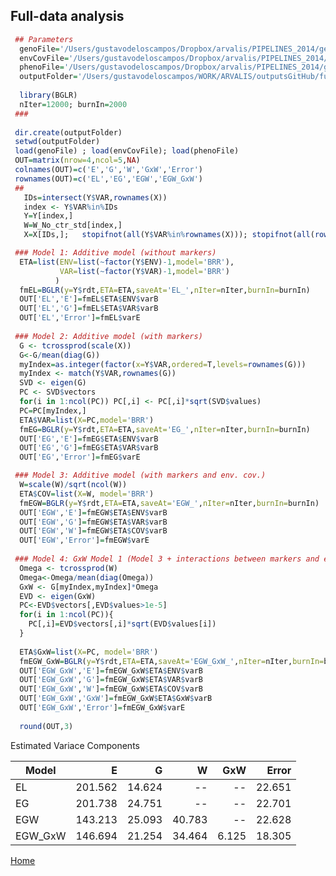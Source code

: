## Full-data  analysis

```R
 ## Parameters
  genoFile='/Users/gustavodeloscampos/Dropbox/arvalis/PIPELINES_2014/getData/output/X_2012_2014.rda'
  envCovFile='/Users/gustavodeloscampos/Dropbox/arvalis/PIPELINES_2014/getData/output/W_No_ctr_std.rda' 
  phenoFile='/Users/gustavodeloscampos/Dropbox/arvalis/PIPELINES_2014/getData/output/Y.rda' 
  outputFolder='/Users/gustavodeloscampos/WORK/ARVALIS/outputsGitHub/full_data_models/'
 
  library(BGLR)
  nIter=12000; burnIn=2000
 ###
 
 dir.create(outputFolder) 
 setwd(outputFolder)
 load(genoFile) ; load(envCovFile); load(phenoFile)
 OUT=matrix(nrow=4,ncol=5,NA)
 colnames(OUT)=c('E','G','W','GxW','Error')
 rownames(OUT)=c('EL','EG','EGW','EGW_GxW')
 ##
   IDs=intersect(Y$VAR,rownames(X))
   index <- Y$VAR%in%IDs
   Y=Y[index,]
   W=W_No_ctr_std[index,]
   X=X[IDs,];   stopifnot(all(Y$VAR%in%rownames(X))); stopifnot(all(rownames(X)%in%Y$VAR)) 

 ### Model 1: Additive model (without markers)
  ETA=list(ENV=list(~factor(Y$ENV)-1,model='BRR'),
           VAR=list(~factor(Y$VAR)-1,model='BRR')
          )
  fmEL=BGLR(y=Y$rdt,ETA=ETA,saveAt='EL_',nIter=nIter,burnIn=burnIn)
  OUT['EL','E']=fmEL$ETA$ENV$varB
  OUT['EL','G']=fmEL$ETA$VAR$varB
  OUT['EL','Error']=fmEL$varE
 
 ### Model 2: Additive model (with markers)
  G <- tcrossprod(scale(X))
  G<-G/mean(diag(G))
  myIndex=as.integer(factor(x=Y$VAR,ordered=T,levels=rownames(G)))
  myIndex <- match(Y$VAR,rownames(G))
  SVD <- eigen(G)
  PC <- SVD$vectors
  for(i in 1:ncol(PC)) PC[,i] <- PC[,i]*sqrt(SVD$values)
  PC=PC[myIndex,]
  ETA$VAR=list(X=PC,model='BRR')
  fmEG=BGLR(y=Y$rdt,ETA=ETA,saveAt='EG_',nIter=nIter,burnIn=burnIn)
  OUT['EG','E']=fmEG$ETA$ENV$varB
  OUT['EG','G']=fmEG$ETA$VAR$varB
  OUT['EG','Error']=fmEG$varE

 ### Model 3: Additive model (with markers and env. cov.)
  W=scale(W)/sqrt(ncol(W))
  ETA$COV=list(X=W, model='BRR')
  fmEGW=BGLR(y=Y$rdt,ETA=ETA,saveAt='EGW_',nIter=nIter,burnIn=burnIn)
  OUT['EGW','E']=fmEGW$ETA$ENV$varB
  OUT['EGW','G']=fmEGW$ETA$VAR$varB
  OUT['EGW','W']=fmEGW$ETA$COV$varB
  OUT['EGW','Error']=fmEGW$varE
  
 ### Model 4: GxW Model 1 (Model 3 + interactions between markers and env. covariates)
  Omega <- tcrossprod(W)
  Omega<-Omega/mean(diag(Omega))
  GxW <- G[myIndex,myIndex]*Omega
  EVD <- eigen(GxW)
  PC<-EVD$vectors[,EVD$values>1e-5]
  for(i in 1:ncol(PC)){
    PC[,i]=EVD$vectors[,i]*sqrt(EVD$values[i])
  }
  
  ETA$GxW=list(X=PC, model='BRR')
  fmEGW_GxW=BGLR(y=Y$rdt,ETA=ETA,saveAt='EGW_GxW_',nIter=nIter,burnIn=burnIn)
  OUT['EGW_GxW','E']=fmEGW_GxW$ETA$ENV$varB
  OUT['EGW_GxW','G']=fmEGW_GxW$ETA$VAR$varB
  OUT['EGW_GxW','W']=fmEGW_GxW$ETA$COV$varB
  OUT['EGW_GxW','GxW']=fmEGW_GxW$ETA$GxW$varB
  OUT['EGW_GxW','Error']=fmEGW_GxW$varE
  
  round(OUT,3)

```
 
Estimated Variace Components


| Model     | E    |  G     | W    | GxW   | Error |
| --------- |-----:| -----:| -----:| -----:| -----:| 
EL      | 201.562  | 14.624  |     --  |    --  | 22.651 | 
EG      |  201.738 |  24.751  |     --  |    --  | 22.701 | 
EGW      | 143.213 |  25.093 |  40.783 |     --  | 22.628 | 
EGW_GxW  | 146.694  | 21.254 |  34.464 |  6.125 |  18.305 | 


[Home](https://github.com/gdlc/ARVALIS/blob/master/README.md)
